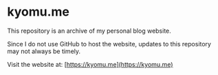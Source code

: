 # kyomu.me

This repository is an archive of my personal blog website. 

Since I do not use GitHub to host the website, updates to this repository may not always be timely.

Visit the website at: [https://kyomu.me](https://kyomu.me)
